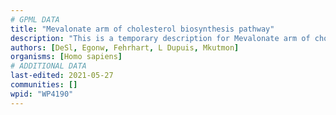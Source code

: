 ```yaml
---
# GPML DATA
title: "Mevalonate arm of cholesterol biosynthesis pathway"
description: "This is a temporary description for Mevalonate arm of cholesterol biosynthesis pathway"
authors: [DeSl, Egonw, Fehrhart, L Dupuis, Mkutmon]
organisms: [Homo sapiens]
# ADDITIONAL DATA
last-edited: 2021-05-27
communities: []
wpid: "WP4190"
---
```

